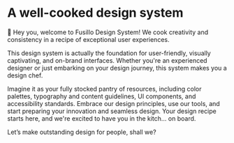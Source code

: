 # A well-cooked design system

👋 Hey you, welcome to Fusillo Design System! We cook creativity and consistency in a recipe of exceptional user experiences.

This design system is actually the foundation for user-friendly, visually captivating, and on-brand interfaces. Whether you're an experienced designer or just embarking on your design journey, this system makes you a design chef.

Imagine it as your fully stocked pantry of resources, including color palettes, typography and content guidelines, UI components, and accessibility standards. Embrace our design principles, use our tools, and start preparing your innovation and seamless design. Your design recipe starts here, and we're excited to have you in the kitch… on board.

Let’s make outstanding design for people, shall we?
